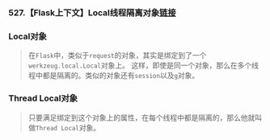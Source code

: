 ### 527.【Flask上下文】Local线程隔离对象[链接](http://wangkaixiang.cn/python-flask/di-shi-zhang-ff1a-shang-xia-wen.html)

### Local对象
> 在`Flask`中，类似于`request`的对象，其实是绑定到了一个`werkzeug.local.Local`对象上。
> 这样，即使是同一个对象，那么在多个线程中都是隔离的。类似的对象还有`session`以及`g`对象。

### Thread Local对象
> 只要满足绑定到这个对象上的属性，在每个线程中都是隔离的，那么他就叫做`Thread Local`对象。